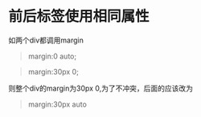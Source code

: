# 前后标签使用相同属性
如两个div都调用margin
>margin:0 auto; 

>margin:30px 0;

则整个div的margin为30px 0,为了不冲突，后面的应该改为
>margin:30px auto

<br>
<br>
<br>
